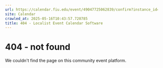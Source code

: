 ```yaml
---
url: https://calendar.fiu.edu/event/49047725062839/confirm?instance_id=49047725063864&return=https%3A%2F%2Fcalendar.fiu.edu%2F
site: Calendar
crawled_at: 2025-05-16T10:43:57.720785
title: 404 - Localist Event Calendar Software
---
```


# 404 - not found
We couldn't find the page on this community event platform.
